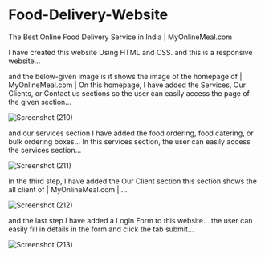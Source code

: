 # Food-Delivery-Website
The Best Online Food Delivery Service in India | MyOnlineMeal.com

I have created this website Using HTML and CSS. and this is a responsive website...

and the below-given image is it shows the image of the homepage of | MyOnlineMeal.com | 
On this homepage, I have added the Services, Our Clients, or Contact us sections so the user can easily access the page of the given section...

![Screenshot (210)](https://user-images.githubusercontent.com/100087314/206416349-a08d0d94-e38a-49c5-bf93-b646abfbbf71.png)

and our services section I have added the food ordering, food catering, or bulk ordering boxes...
In this services section, the user can easily access the services section...

![Screenshot (211)](https://user-images.githubusercontent.com/100087314/206418719-1220c5ca-bbbb-42a7-a668-021b05c72615.png)

In the third step, I have added the Our Client section this section shows the all client of | MyOnlineMeal.com | ...

![Screenshot (212)](https://user-images.githubusercontent.com/100087314/206419713-dea6f294-cabe-4218-bbbf-a3b311c45796.png)

and the last step I have added a Login Form to this website...
the user can easily fill in details in the form and click the tab submit...

![Screenshot (213)](https://user-images.githubusercontent.com/100087314/206420501-84a6b807-ec32-4651-9425-6ac8950fa82b.png)

